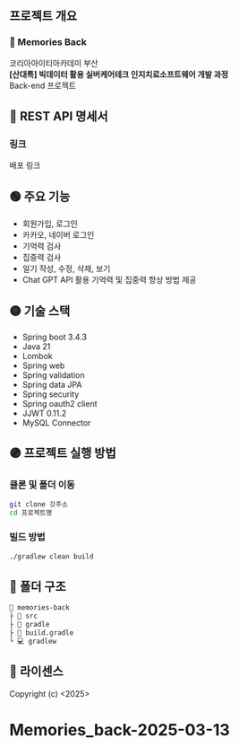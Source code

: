 ## 프로젝트 개요
### 🔴 Memories Back
코리아아이티아카데미 부산   
**[산대특] 빅데이터 활용 실버케어테크 인지치료소프트웨어 개발 과정**  
Back-end 프로젝트

## 🔵 REST API 명세서
### 링크
배포 링크

## 🟢 주요 기능
- 회원가입, 로그인
- 카카오, 네이버 로그인
- 기억력 검사
- 집중력 검사
- 일기 작성, 수정, 삭제, 보기
- Chat GPT API 활용 기억력 및 집중력 향상 방법 제공

## 🟡 기술 스택
- Spring boot 3.4.3
- Java 21
- Lombok
- Spring web
- Spring validation
- Spring data JPA
- Spring security
- Spring oauth2 client
- JJWT 0.11.2
- MySQL Connector

## 🟣 프로젝트 실행 방법
### 클론 및 폴더 이동
```bash
git clone 깃주소
cd 프로젝트명
```

### 빌드 방법
```bash
./gradlew clean build
```

## 📁 폴더 구조
```md
📂 memories-back
├ 📂 src
├ 📂 gradle
├ 📃 build.gradle
└ 💻 gradlew
```

## 📑 라이센스
Copyright (c) <2025> <HSJ>
# Memories_back-2025-03-13
